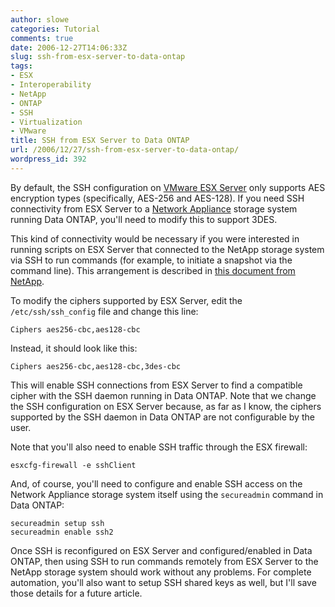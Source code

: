```yaml
---
author: slowe
categories: Tutorial
comments: true
date: 2006-12-27T14:06:33Z
slug: ssh-from-esx-server-to-data-ontap
tags:
- ESX
- Interoperability
- NetApp
- ONTAP
- SSH
- Virtualization
- VMware
title: SSH from ESX Server to Data ONTAP
url: /2006/12/27/ssh-from-esx-server-to-data-ontap/
wordpress_id: 392
---
```


By default, the SSH configuration on [VMware ESX Server](http://www.vmware.com/products/vi/esx/) only supports AES encryption types (specifically, AES-256 and AES-128). If you need SSH connectivity from ESX Server to a [Network Appliance](http://www.netapp.com/) storage system running Data ONTAP, you'll need to modify this to support 3DES.

This kind of connectivity would be necessary if you were interested in running scripts on ESX Server that connected to the NetApp storage system via SSH to run commands (for example, to initiate a snapshot via the command line). This arrangement is described in [this document from NetApp](http://www.netapp.com/tech_library/ftp/3393.pdf).

To modify the ciphers supported by ESX Server, edit the `/etc/ssh/ssh_config` file and change this line:

    Ciphers aes256-cbc,aes128-cbc

Instead, it should look like this:

    Ciphers aes256-cbc,aes128-cbc,3des-cbc

This will enable SSH connections from ESX Server to find a compatible cipher with the SSH daemon running in Data ONTAP. Note that we change the SSH configuration on ESX Server because, as far as I know, the ciphers supported by the SSH daemon in Data ONTAP are not configurable by the user.

Note that you'll also need to enable SSH traffic through the ESX firewall:

    esxcfg-firewall -e sshClient

And, of course, you'll need to configure and enable SSH access on the Network Appliance storage system itself using the `secureadmin` command in Data ONTAP:

    secureadmin setup ssh  
    secureadmin enable ssh2

Once SSH is reconfigured on ESX Server and configured/enabled in Data ONTAP, then using SSH to run commands remotely from ESX Server to the NetApp storage system should work without any problems. For complete automation, you'll also want to setup SSH shared keys as well, but I'll save those details for a future article.
